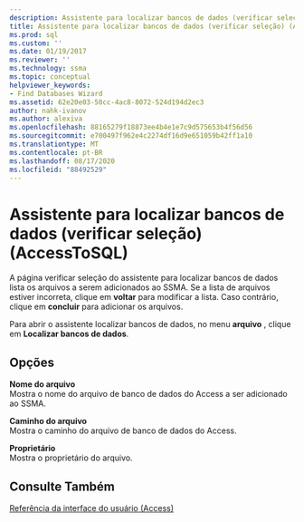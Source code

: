 ```yaml
---
description: Assistente para localizar bancos de dados (verificar seleção) (AccessToSQL)
title: Assistente para localizar bancos de dados (verificar seleção) (AccessToSQL) | Microsoft Docs
ms.prod: sql
ms.custom: ''
ms.date: 01/19/2017
ms.reviewer: ''
ms.technology: ssma
ms.topic: conceptual
helpviewer_keywords:
- Find Databases Wizard
ms.assetid: 62e20e03-50cc-4ac8-8072-524d194d2ec3
author: nahk-ivanov
ms.author: alexiva
ms.openlocfilehash: 88165279f18873ee4b4e1e7c9d575653b4f56d56
ms.sourcegitcommit: e700497f962e4c2274df16d9e651059b42ff1a10
ms.translationtype: MT
ms.contentlocale: pt-BR
ms.lasthandoff: 08/17/2020
ms.locfileid: "88492529"
---
```

# <a name="find-databases-wizard-verify-selection-accesstosql"></a>Assistente para localizar bancos de dados (verificar seleção) (AccessToSQL)
A página verificar seleção do assistente para localizar bancos de dados lista os arquivos a serem adicionados ao SSMA. Se a lista de arquivos estiver incorreta, clique em **voltar** para modificar a lista. Caso contrário, clique em **concluir** para adicionar os arquivos.  
  
Para abrir o assistente localizar bancos de dados, no menu **arquivo** , clique em **Localizar bancos de dados**.  
  
## <a name="options"></a>Opções  
**Nome do arquivo**  
Mostra o nome do arquivo de banco de dados do Access a ser adicionado ao SSMA.  
  
**Caminho do arquivo**  
Mostra o caminho do arquivo de banco de dados do Access.  
  
**Proprietário**  
Mostra o proprietário do arquivo.  
  
## <a name="see-also"></a>Consulte Também  
[Referência da interface do usuário (Access)](https://msdn.microsoft.com/af24c303-4a41-449b-9c86-d6558a97e839)  
  
